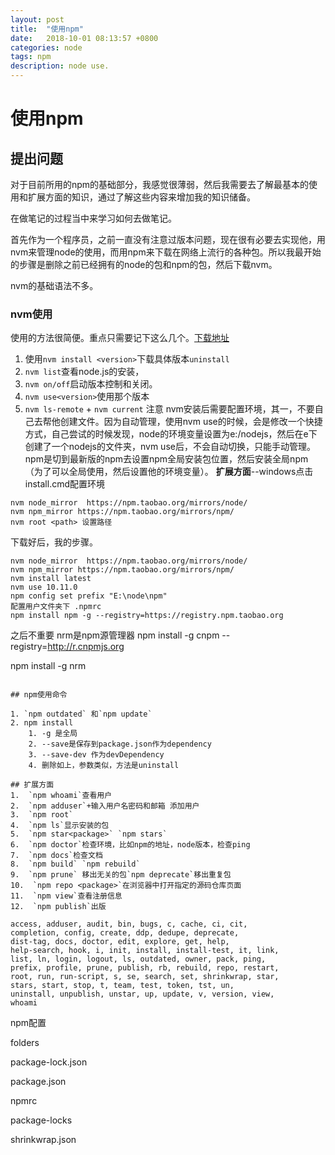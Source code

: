 ```yaml
---
layout: post
title:  "使用npm"
date:   2018-10-01 08:13:57 +0800
categories: node
tags: npm
description: node use.
---
```

# 使用npm

## 提出问题

 对于目前所用的npm的基础部分，我感觉很薄弱，然后我需要去了解最基本的使用和扩展方面的知识，通过了解这些内容来增加我的知识储备。

在做笔记的过程当中来学习如何去做笔记。

首先作为一个程序员，之前一直没有注意过版本问题，现在很有必要去实现他，用nvm来管理node的使用，而用npm来下载在网络上流行的各种包。所以我最开始的步骤是删除之前已经拥有的node的包和npm的包，然后下载nvm。

nvm的基础语法不多。

### nvm使用
使用的方法很简便。重点只需要记下这么几个。[下载地址](https://github.com/coreybutler/nvm-windows)
  1. 使用`nvm install <version>`下载具体版本`uninstall`
  2. `nvm list`查看node.js的安装，
  3. `nvm on/off`启动版本控制和关闭。
  4. `nvm use<version>`使用那个版本
  5. `nvm ls-remote` + `nvm current`
注意
nvm安装后需要配置环境，其一，不要自己去帮他创建文件。因为自动管理，使用nvm use的时候，会是修改一个快捷方式，自己尝试的时候发现，node的环境变量设置为e:/nodejs，然后在e下创建了一个nodejs的文件夹，nvm use后，不会自动切换，只能手动管理。npm是切到最新版的npm去设置npm全局安装包位置，然后安装全局npm（为了可以全局使用，然后设置他的环境变量）。
**扩展方面**--windows点击install.cmd配置环境
```
nvm node_mirror  https://npm.taobao.org/mirrors/node/
nvm npm_mirror https://npm.taobao.org/mirrors/npm/
nvm root <path> 设置路径
```
下载好后，我的步骤。

```
nvm node_mirror  https://npm.taobao.org/mirrors/node/
nvm npm_mirror https://npm.taobao.org/mirrors/npm/
nvm install latest
nvm use 10.11.0
npm config set prefix "E:\node\npm"
配置用户文件夹下 .npmrc
npm install npm -g --registry=https://registry.npm.taobao.org
```
之后不重要 nrm是npm源管理器
npm install -g cnpm --registry=http://r.cnpmjs.org

npm install -g nrm 
```

## npm使用命令

1. `npm outdated` 和`npm update` 
2. npm install 
    1. -g 是全局
    2. --save是保存到package.json作为dependency
    3. --save-dev 作为devDependency 
    4. 删除如上，参数类似，方法是uninstall

## 扩展方面
1.  `npm whoami`查看用户
2.  `npm adduser`+输入用户名密码和邮箱 添加用户
3.  `npm root`
4.  `npm ls`显示安装的包
5.  `npm star<package>` `npm stars`
6.  `npm doctor`检查环境，比如npm的地址，node版本，检查ping
7.  `npm docs`检查文档
8.  `npm build` `npm rebuild` 
9.  `npm prune` 移出无关的包`npm deprecate`移出重复包
10.  `npm repo <package>`在浏览器中打开指定的源码仓库页面
11.  `npm view`查看注册信息
12.  `npm publish`出版

```
    access, adduser, audit, bin, bugs, c, cache, ci, cit,
    completion, config, create, ddp, dedupe, deprecate,
    dist-tag, docs, doctor, edit, explore, get, help,
    help-search, hook, i, init, install, install-test, it, link,
    list, ln, login, logout, ls, outdated, owner, pack, ping,
    prefix, profile, prune, publish, rb, rebuild, repo, restart,
    root, run, run-script, s, se, search, set, shrinkwrap, star,
    stars, start, stop, t, team, test, token, tst, un,
    uninstall, unpublish, unstar, up, update, v, version, view,
    whoami

npm配置

folders

package-lock.json

package.json

npmrc

package-locks

shrinkwrap.json
```

